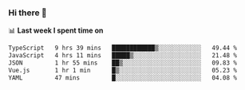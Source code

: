 ### Hi there 👋

<!--
**DBvc/DBvc** is a ✨ _special_ ✨ repository because its `README.md` (this file) appears on your GitHub profile.

Here are some ideas to get you started:

- 🔭 I’m currently working on ...
- 🌱 I’m currently learning ...
- 👯 I’m looking to collaborate on ...
- 🤔 I’m looking for help with ...
- 💬 Ask me about ...
- 📫 How to reach me: ...
- 😄 Pronouns: ...
- ⚡ Fun fact: ...
-->

📊 **Last week I spent time on**
<!--START_SECTION:waka-->

```txt
TypeScript   9 hrs 39 mins   ████████████▒░░░░░░░░░░░░   49.44 %
JavaScript   4 hrs 11 mins   █████▒░░░░░░░░░░░░░░░░░░░   21.48 %
JSON         1 hr 55 mins    ██▒░░░░░░░░░░░░░░░░░░░░░░   09.83 %
Vue.js       1 hr 1 min      █▒░░░░░░░░░░░░░░░░░░░░░░░   05.23 %
YAML         47 mins         █░░░░░░░░░░░░░░░░░░░░░░░░   04.08 %
```

<!--END_SECTION:waka-->

